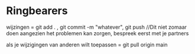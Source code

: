 # Ringbearers

wijzingen = git add . , git commit -m "whatever", git push //Dit niet zomaar doen aangezien het problemen kan zorgen, bespreek eerst met je partners

als je wijzigingen van anderen wilt toepassen = git pull origin main
